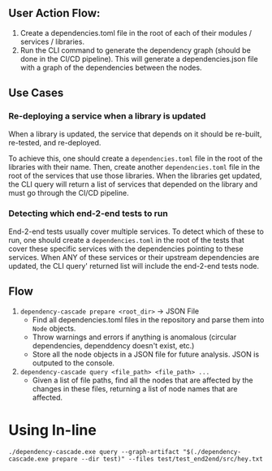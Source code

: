 ## User Action Flow:
1. Create a dependencies.toml file in the root of each of their modules / services / libraries.
2. Run the CLI command to generate the dependency graph (should be done in the CI/CD pipeline). This will
generate a dependencies.json file with a graph of the dependencies between the nodes.

## Use Cases

### Re-deploying a service when a library is updated
When a library is updated, the service that depends on it should be re-built, re-tested, and re-deployed.

To achieve this, one should create a `dependencies.toml` file in the root of the libraries with their name. Then,
create another `dependencies.toml` file in the root of the services that use those libraries. When the libraries get
updated, the CLI query will return a list of services that depended on the library and must go through the CI/CD pipeline.

### Detecting which end-2-end tests to run
End-2-end tests usually cover multiple services. To detect which of these to run, one should create a `dependencies.toml`
in the root of the tests that cover these specific services with the dependencies pointing to these services. When ANY 
of these services or their upstream dependencies are updated, the CLI query' returned list will include the end-2-end
tests node.

## Flow

1. `dependency-cascade prepare <root_dir>` -> JSON File
    - Find all dependencies.toml files in the repository and parse them into `Node` objects.
    - Throw warnings and errors if anything is anomalous (circular dependencies, dependdency doesn't exist, etc.)
    - Store all the node objects in a JSON file for future analysis. JSON is outputed to the console.
2. `dependency-cascade query <file_path> <file_path> ...`
    - Given a list of file paths, find all the nodes that are affected by the changes in these files, returning a list of
    node names that are affected.

# Using In-line
```
./dependency-cascade.exe query --graph-artifact "$(./dependency-cascade.exe prepare --dir test)" --files test/test_end2end/src/hey.txt
```